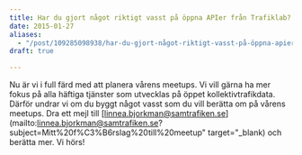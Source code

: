 ```yaml
---
title: Har du gjort något riktigt vasst på öppna APIer från Trafiklab?
date: 2015-01-27
aliases:
  - "/post/109285098938/har-du-gjort-något-riktigt-vasst-på-öppna-apier-från-trafiklab"
draft: true

---
```


Nu är vi i full färd med att planera vårens meetups. Vi vill gärna ha mer fokus på alla häftiga tjänster som utvecklas på öppet kollektivtrafikdata. Därför undrar vi om du byggt något vasst som du vill berätta om på vårens meetups.
 Dra ett mejl till [linnea.bjorkman@samtrafiken.se](mailto:linnea.bjorkman@samtrafiken.se?subject=Mitt%20f%C3%B6rslag%20till%20meetup" target="_blank) och berätta mer.
 Vi hörs!
 
